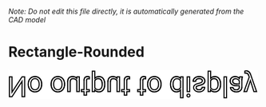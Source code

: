 ###### Note: Do not edit this file directly, it is automatically generated from the CAD model

# Rectangle-Rounded

![](/project.svg)



 

